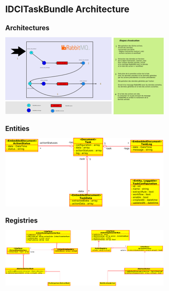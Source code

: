 IDCITaskBundle Architecture
==========================

Architectures
-------------

![Architecture schema](architecture.png)

Entities
--------

![UML Class Diagram](uml.png)

Registries
----------

![Registry UML Class Diagram](registries_uml.png)
